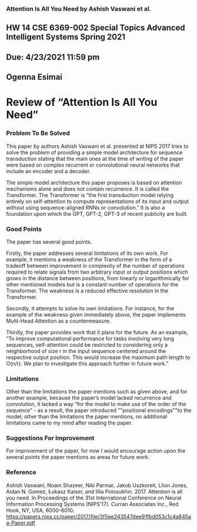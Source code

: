 ### Attention Is All You Need by Ashish Vaswani et al.


## HW 14	CSE 6369-002 Special Topics Advanced Intelligent Systems Spring 2021  
## Due: 4/23/2021 11:59 pm
## Ogenna Esimai 

# Review of “Attention Is All You Need”
### Problem To Be Solved
This paper by authors Ashish Vaswani et al. presented at NIPS 2017 tries to solve the problem of providing a simple model architecture for sequence transduction stating that the main ones at the time of writing of the paper were based on complex recurrent or convolutional neural networks that include an encoder and a decoder. 

The simple model architecture this paper proposes is based on attention mechanisms alone and does not contain recurrence. It is called the Transformer. The Transformer is “the first transduction model relying entirely on self-attention to compute representations of its input and output without using sequence-aligned RNNs or convolution.” It is also a foundation upon which the GPT, GPT-2, GPT-3 of recent publicity are built.

### Good Points
The paper has several good points. 

Firstly, the paper addresses several limitations of its own work. For example, it mentions a weakness of the Transformer in the form of a tradeoff between improvement in complexity of the number of operations required to relate signals from two arbitrary input or output positions which grows
in the distance between positions, from linearly or logarithmically for other mentioned models but is a constant number of operations for the Transformer. The weakness is a reduced effective resolution in the Transformer.

Secondly, it attempts to solve its own limitations. For instance, for the example of the weakness given immediately above, the paper implements Multi-Head Attention as a countermeasure. 

Thirdly, the paper provides work that it plans for the future. As an example, “To improve computational performance for tasks involving very long sequences, self-attention could be restricted to considering only a neighborhood of size r in the input sequence centered around the respective output position. This would increase the maximum path length to O(n/r). We plan to investigate this approach further in future work.”

### Limitations
Other than the limitations the paper mentions such as given above, and for another example, because the paper’s model lacked recurrence and convolution, it lacked a way “for the model to make use of the
order of the sequence” - as a result, the paper introduced “"positional encodings"”to the model; other than the limitations the paper mentions, no additional limitations came to my mind after reading the paper.

### Suggestions For Improvement
For improvement of the paper, for now I would encourage action upon the several points the paper mentions as areas for future work. 

### Reference
Ashish Vaswani, Noam Shazeer, Niki Parmar, Jakob Uszkoreit, Llion Jones, Aidan N. Gomez, Łukasz Kaiser, and Illia Polosukhin. 2017. Attention is all you need. In Proceedings of the 31st International Conference on Neural Information Processing Systems (NIPS'17). Curran Associates Inc., Red Hook, NY, USA, 6000–6010. https://papers.nips.cc/paper/2017/file/3f5ee243547dee91fbd053c1c4a845aa-Paper.pdf

